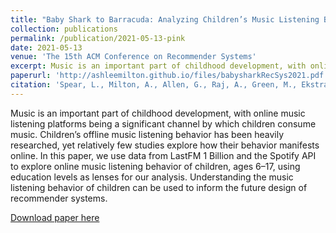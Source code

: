 ```yaml
---
title: "Baby Shark to Barracuda: Analyzing Children’s Music Listening Behavior"
collection: publications
permalink: /publication/2021-05-13-pink
date: 2021-05-13
venue: 'The 15th ACM Conference on Recommender Systems'
excerpt: Music is an important part of childhood development, with online music listening platforms being a significant channel by which children consume music. Children’s offline music listening behavior has been heavily researched, yet relatively few studies explore how their behavior manifests online...
paperurl: 'http://ashleemilton.github.io/files/babysharkRecSys2021.pdf'
citation: 'Spear, L., Milton, A., Allen, G., Raj, A., Green, M., Ekstrand, M. D., & Pera, M. S. (2021). &quot;Baby Shark to Barracuda: Analyzing Children’s Music Listening Behavior &quot; <i>Proceedings of the 15th ACM Conference on Recommender Systems</i>.'
---
```

Music is an important part of childhood development, with online music listening platforms being a significant channel by which children consume music. Children’s offline music listening behavior has been heavily researched, yet relatively few studies explore how their behavior manifests online. In this paper, we use data from LastFM 1 Billion and the Spotify API to explore online music listening behavior of children, ages 6–17, using education levels as lenses for our analysis. Understanding the music listening behavior of children can be used to inform the future design of recommender systems.

[Download paper here](http://ashleemilton.github.io/files/babysharkRecSys2021.pdf)
